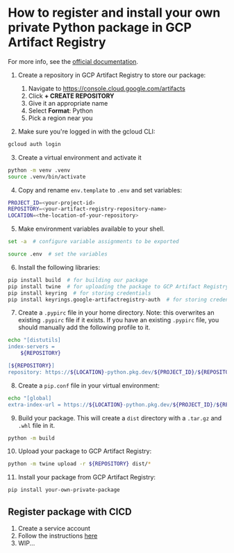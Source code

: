 # How to register and install your own private Python package in GCP Artifact Registry

For more info, see the [official documentation](https://cloud.google.com/artifact-registry/docs/python/manage-packages).

1. Create a repository in GCP Artifact Registry to store our package:
   1. Navigate to https://console.cloud.google.com/artifacts
   2. Click **+ CREATE REPOSITORY**
   3. Give it an appropriate name
   4. Select **Format**: Python
   5. Pick a region near you


2. Make sure you're logged in with the gcloud CLI:

```bash
gcloud auth login
```

3. Create a virtual environment and activate it

```bash
python -m venv .venv
source .venv/bin/activate
```

4. Copy and rename `env.template` to `.env` and set variables:

```bash
PROJECT_ID=<your-project-id>
REPOSITORY=<your-artifact-registry-repository-name>
LOCATION=<the-location-of-your-repository>
```

5. Make environment variables available to your shell.

```bash
set -a  # configure variable assignments to be exported
```
```bash
source .env  # set the variables
```

6. Install the following libraries:

```bash
pip install build  # for building our package
pip install twine  # for uploading the package to GCP Artifact Registry
pip install keyring  # for storing credentials
pip install keyrings.google-artifactregistry-auth  # for storing credentials
```

7. Create a `.pypirc` file in your home directory. Note: this overwrites an existing `.pypirc` file if it exists. If you have an existing `.pypirc` file, you should manually add the following profile to it.

```bash
echo "[distutils]
index-servers =
    ${REPOSITORY}

[${REPOSITORY}]
repository: https://${LOCATION}-python.pkg.dev/${PROJECT_ID}/${REPOSITORY}/" > ~/.pypirc
```

8. Create a `pip.conf` file in your virtual environment:
```bash
echo "[global]
extra-index-url = https://${LOCATION}-python.pkg.dev/${PROJECT_ID}/${REPOSITORY}/simple/" > .venv/pip.conf
```

9. Build your package. This will create a `dist` directory with a `.tar.gz` and `.whl` file in it.

```bash
python -m build
```

10. Upload your package to GCP Artifact Registry:

```bash
python -m twine upload -r ${REPOSITORY} dist/*
```

11. Install your package from GCP Artifact Registry:

```bash
pip install your-own-private-package
```

## Register package with CICD

1. Create a service account
2. Follow the instructions [here](https://cloud.google.com/artifact-registry/docs/python/authentication#sa-key)
3. WIP...
